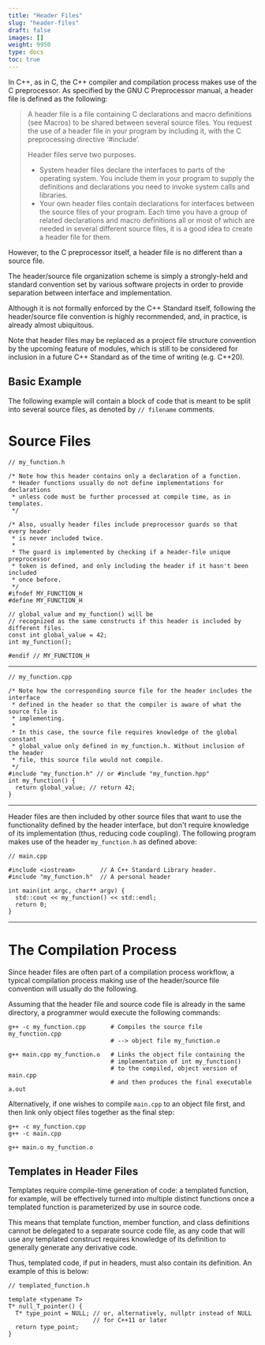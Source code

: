 ```yaml
---
title: "Header Files"
slug: "header-files"
draft: false
images: []
weight: 9950
type: docs
toc: true
---
```


In C++, as in C, the C++ compiler and compilation process makes use of the C preprocessor. As specified by the GNU C Preprocessor manual, a header file is defined as the following:

> A header file is a file containing C declarations and macro
> definitions (see Macros) to be shared between several source files.
> You request the use of a header file in your program by including it,
> with the C preprocessing directive ‘#include’.
> 
> Header files serve two purposes.
> 
> * System header files declare the interfaces to parts of the operating system. You include them in your program to supply the
> definitions and declarations you need to invoke system calls and
> libraries.
> * Your own header files contain declarations for interfaces between the source files of your program. Each time you have a group of
> related declarations and macro definitions all or most of which are
> needed in several different source files, it is a good idea to create
> a header file for them.

However, to the C preprocessor itself, a header file is no different than a source file.

The header/source file organization scheme is simply a strongly-held and standard convention set by various software projects in order to provide separation between interface and implementation.

Although it is not formally enforced by the C++ Standard itself, following the header/source file convention is highly recommended, and, in practice, is already almost ubiquitous.

Note that header files may be replaced as a project file structure convention by the upcoming feature of modules, which is still to be considered for inclusion in a future C++ Standard as of the time of writing (e.g. C++20).

## Basic Example
The following example will contain a block of code that is meant to be split into several source files, as denoted by `// filename` comments.

# Source Files

    // my_function.h
    
    /* Note how this header contains only a declaration of a function.
     * Header functions usually do not define implementations for declarations
     * unless code must be further processed at compile time, as in templates.
     */

    /* Also, usually header files include preprocessor guards so that every header
     * is never included twice.
     *
     * The guard is implemented by checking if a header-file unique preprocessor
     * token is defined, and only including the header if it hasn't been included
     * once before.
     */
    #ifndef MY_FUNCTION_H
    #define MY_FUNCTION_H

    // global_value and my_function() will be
    // recognized as the same constructs if this header is included by different files.
    const int global_value = 42;
    int my_function();

    #endif // MY_FUNCTION_H

---

    // my_function.cpp
    
    /* Note how the corresponding source file for the header includes the interface  
     * defined in the header so that the compiler is aware of what the source file is 
     * implementing.
     *
     * In this case, the source file requires knowledge of the global constant
     * global_value only defined in my_function.h. Without inclusion of the header
     * file, this source file would not compile.
     */
    #include "my_function.h" // or #include "my_function.hpp"
    int my_function() {
      return global_value; // return 42;
    }

---

Header files are then included by other source files that want to use the functionality defined by the header interface, but don't require knowledge of its implementation (thus, reducing code coupling). The following program makes use of the header `my_function.h` as defined above:

    // main.cpp

    #include <iostream>       // A C++ Standard Library header.
    #include "my_function.h"  // A personal header
    
    int main(int argc, char** argv) {
      std::cout << my_function() << std::endl;
      return 0;
    }

---

# The Compilation Process

Since header files are often part of a compilation process workflow, a typical compilation process making use of the header/source file convention will usually do the following.

Assuming that the header file and source code file is already in the same directory, a programmer would execute the following commands:

    g++ -c my_function.cpp       # Compiles the source file my_function.cpp
                                 # --> object file my_function.o
    
    g++ main.cpp my_function.o   # Links the object file containing the 
                                 # implementation of int my_function()
                                 # to the compiled, object version of main.cpp
                                 # and then produces the final executable a.out

Alternatively, if one wishes to compile `main.cpp` to an object file first, and
then link only object files together as the final step:

    g++ -c my_function.cpp
    g++ -c main.cpp
    
    g++ main.o my_function.o






## Templates in Header Files
Templates require compile-time generation of code: a templated function, for example, will be effectively turned into multiple distinct functions once a templated function is parameterized by use in source code.

This means that template function, member function, and class definitions cannot be delegated to a separate source code file, as any code that will use any templated construct requires knowledge of its definition to generally generate any derivative code.

Thus, templated code, if put in headers, must also contain its definition. An example of this is below:

    // templated_function.h
    
    template <typename T>
    T* null_T_pointer() {
      T* type_point = NULL; // or, alternatively, nullptr instead of NULL
                            // for C++11 or later
      return type_point;
    } 

